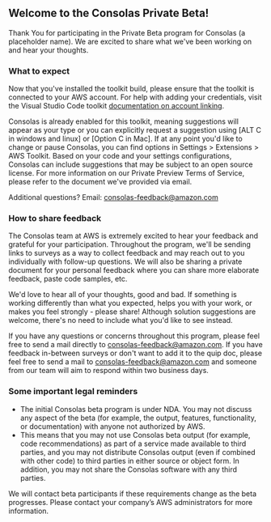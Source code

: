 ## Welcome to the Consolas Private Beta!

Thank You for participating in the Private Beta program for Consolas (a placeholder name). We are excited to share what we've been working on and hear your thoughts.

### What to expect

Now that you've installed the toolkit build, please ensure that the toolkit is connected to your AWS account. For help with adding your credentials, visit
the Visual Studio Code toolkit [documentation on account linking](https://docs.aws.amazon.com/toolkit-for-vscode/latest/userguide/establish-credentials.html).

Consolas is already enabled for this toolkit, meaning suggestions will appear as your type or you can explicitly request a suggestion using [ALT C in windows and linux] or
[Option C in Mac].
If at any point you'd like to change or pause Consolas, you can find options in Settings > Extensions > AWS Toolkit. Based on your code and your settings configurations, Consolas can include suggestions that may be subject to an open source license.
For more information on our Private Preview Terms of Service, please refer to the document we've provided via email.

Additional questions? Email: consolas-feedback@amazon.com

### How to share feedback

The Consolas team at AWS is extremely excited to hear your feedback and grateful for your participation.
Throughout the program, we'll be sending links to surveys as a way to collect feedback and may reach out to you individually with follow-up questions. We will
also be sharing a private document for your personal feedback where you can share more elaborate feedback, paste code samples, etc.

We'd love to hear all of your thoughts, good and bad. If something is working differently than what you expected, helps you with your work, or makes you feel
strongly - please share! Although solution suggestions are welcome, there's no need to include what you'd like to see instead.

If you have any questions or concerns throughout this program, please feel free to send a mail directly to consolas-feedback@amazon.com.
If you have feedback in-between surveys or don't want to add it to the quip doc, please feel free to send a mail to consolas-feedback@amazon.com and
someone from our team will aim to respond within two business days.

### Some important legal reminders

-   The initial Consolas beta program is under NDA. You may not discuss any aspect of the beta (for example, the output, features, functionality, or documentation)
    with anyone not authorized by AWS.
-   This means that you may not use Consolas beta output (for example, code recommendations) as part of a service made available to third parties, and you may not
    distribute Consolas output (even if combined with other code) to third parties in either source or object form. In addition, you may not share the Consolas
    software with any third parties.

We will contact beta participants if these requirements change as the beta progresses. Please contact your company’s AWS administrators for more information.
